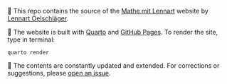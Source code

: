 
👋 This repo contains the source of the [Mathe mit Lennart](https://loelschlaeger.de/mathe-mit-lennart/) website by [Lennart Oelschläger](https://loelschlaeger.de).

👷 The website is built with [Quarto](https://quarto.org//) and [GitHub Pages](https://pages.github.com/). To render the site, type in terminal:

```
quarto render
```

🐣 The contents are constantly updated and extended. For corrections or suggestions, please [open an issue](https://github.com/loelschlaeger/mathe-mit-lennart/issues/new).



